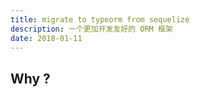 ```yaml
---
title: migrate to typeorm from sequelize
description: 一个更加开发友好的 ORM 框架
date: 2018-01-11
---
```


## Why ?
